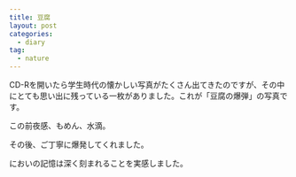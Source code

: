 ```yaml
---
title: 豆腐
layout: post
categories:
  - diary
tag:
  - nature
---
```


CD-Rを開いたら学生時代の懐かしい写真がたくさん出てきたのですが、その中にとても思い出に残っている一枚がありました。これが「豆腐の爆弾」の写真です。

<amp-img src="/img/uploads/2011/02/to-fu-bomb.jpg" alt="豆腐の爆弾の写真" width="512" height="384" layout="responsive"></amp-img>

この前夜感、もめん、水滴。

その後、ご丁寧に爆発してくれました。

においの記憶は深く刻まれることを実感しました。


 [1]: /img/uploads/2011/02/to-fu-bomb.jpg
